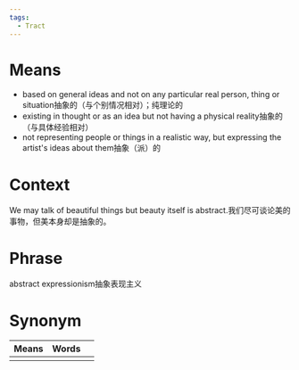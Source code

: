 ```yaml
---
tags:
  - Tract
---
```

# Means
- based on general ideas and not on any particular real person, thing or situation抽象的（与个别情况相对）；纯理论的
- existing in thought or as an idea but not having a physical reality抽象的（与具体经验相对）
- not representing people or things in a realistic way, but expressing the artist's ideas about them抽象（派）的
# Context
We may talk of beautiful things but beauty itself is abstract.我们尽可谈论美的事物，但美本身却是抽象的。
# Phrase
abstract expressionism抽象表现主义
# Synonym
| Means | Words |     |
| ----- | ----- | --- |
|       |       |     |
